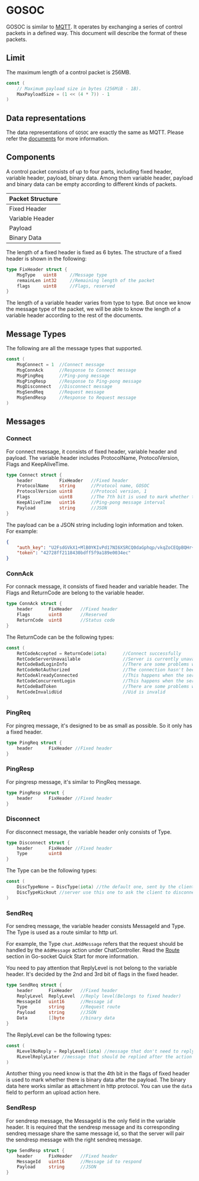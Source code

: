 # GOSOC
GOSOC is similar to [MQTT](https://mqtt.org/). It operates by exchanging a series of control packets in a defined way. This document will describe the format of these packets.

## Limit
The maximum length of a control packet is 256MB.
```go
const (
	// Maximum payload size in bytes (256MiB - 1B).
	MaxPayloadSize = (1 << (4 * 7)) - 1
)
```

## Data representations
The data representations of `GOSOC` are exactly the same as MQTT. Please refer the [documents](https://docs.oasis-open.org/mqtt/mqtt/v5.0/os/mqtt-v5.0-os.html#_Toc3901006) for more information. 

## Components
A control packet consists of up to four parts, including fixed header, variable header, payload, binary data. Among them variable header, payload and binary data can be empty according to different kinds of packets.

| Packet Structure |
|------------------|
| Fixed Header     |
| Variable Header  |
| Payload          |
| Binary Data      |

The length of a fixed header is fixed as 6 bytes. The structure of a fixed header is shown in the following:

```go
type FixHeader struct {
	MsgType   uint8		//Message type
	remainLen int32		//Remaining length of the packet
	flags     uint8		//Flags, reserved
}
```

The length of a variable header varies from type to type. But once we know the message type of the packet, we will be able to know the length of a variable header according to the rest of the documents.

## Message Types
The following are all the message types that supported.
```go
const (
	MsgConnect = 1  //Connect message
	MsgConnAck      //Response to Connect message
	MsgPingReq      //Ping-pong message
	MsgPingResp     //Response to Ping-pong message
	MsgDisconnect   //Disconnect message
	MsgSendReq      //Request message
	MsgSendResp     //Response to Request message
)
```

## Messages
### Connect
For connect message, it consists of fixed header, variable header and payload. The variable header includes ProtocolName, ProtocolVersion, Flags and KeepAliveTime.
```go
type Connect struct {
	header          FixHeader   //Fixed header
	ProtocolName	string      //Protocol name, GOSOC
	ProtocolVersion	uint8       //Protocol version, 1
	Flags           uint8       //The 7th bit is used to mark whether to enable gzip
	KeepAliveTime	uint16      //Ping-pong message interval
	Payload         string      //JSON
}
```
The payload can be a JSON string including login information and token. For example:
```json
{
    "auth_key": "U2FsdGVkX1+MlB0YKIvPd17NI6XSRCQ0daGphqp/vkqZoCEQpBQHr+qPYpO3e67a/88sGOFi5A0Ougd9SUPiKVBZSx2F5o7EtE2VhuSAuI0=",
    "token": "42728ff2118430bdff5f9a189e0034ec"
}
```

### ConnAck
For connack message, it consists of fixed header and variable header. The Flags and ReturnCode are belong to the variable header.
```go
type ConnAck struct {
	header		FixHeader	//Fixed header
	Flags		uint8		//Reserved
	ReturnCode	uint8		//Status code
}
```
The ReturnCode can be the following types:
```go
const (
	RetCodeAccepted = ReturnCode(iota)      //Connect successfully
	RetCodeServerUnavailable                //Server is currently unavailable
	RetCodeBadLoginInfo                     //There are some problems with login information
	RetCodeNotAuthorized                    //The connection hasn't been authorized
	RetCodeAlreadyConnected                 //This happens when the server receives duplicated Connect message
	RetCodeConcurrentLogin                  //This happens when the server receives two concurrent logins from same user 
	RetCodeBadToken                         //There are some problems with token
	RetCodeInvalidUid                       //Uid is invalid
)
```

### PingReq
For pingreq message, it's designed to be as small as possible. So it only has a fixed header.
```go
type PingReq struct {
	header		FixHeader //Fixed header
}
```

### PingResp
For pingresp message, it's similar to PingReq message.
```go
type PingResp struct {
	header		FixHeader //Fixed header
}
```

### Disconnect
For disconnect message, the variable header only consists of Type.
```go
type Disconnect struct {
	header		FixHeader //Fixed header
	Type		uint8
}
```
The Type can be the following types:
```go
const (
	DiscTypeNone = DiscType(iota) //the default one, sent by the client to close connection
	DiscTypeKickout //server use this one to ask the client to disconnect immediately
)
```

### SendReq
For sendreq message, the variable header consists MessageId and Type. The Type is used as a route similar to http url. 

For example, the Type `chat.AddMessage` refers that the request should be handled by the `AddMessage` action under ChatController. Read the [Route](../docs/doc.md) section in Go-socket Quick Start for more information.

You need to pay attention that ReplyLevel is not belong to the variable header. It's decided by the 2nd and 3rd bit of flags in the fixed header.
```go
type SendReq struct {
	header		FixHeader 	//Fixed header
	ReplyLevel	ReplyLevel 	//Reply level(Belongs to fixed header)
	MessageId	uint16 		//Message id
	Type		string		//Request route
	Payload		string		//JSON
	Data		[]byte		//binary data
}
```
The ReplyLevel can be the following types:
```go
const (
	RLevelNoReply = ReplyLevel(iota) //message that don't need to reply
	RLevelReplyLater //message that should be replied after the action
)
```
Antother thing you need know is that the 4th bit in the flags of fixed header is used to mark whether there is binary data after the payload. The binary data here works similar as attachment in http protocol.
You can use the `data` field to perform an upload action here.

### SendResp
For sendresp message, the MessageId is the only field in the variable header. It is required that the sendresp message and its corresponding sendreq message share the same message id, so that the server will pair the sendresp message with the right sendreq message.
```go
type SendResp struct {
	header		FixHeader 	//Fixed header
	MessageId	uint16 		//Message id to respond
	Payload		string		//JSON
}
```